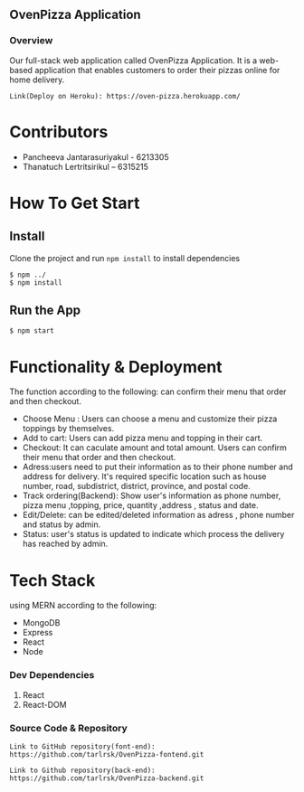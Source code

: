 ## OvenPizza Application

### Overview
Our full-stack web application called OvenPizza Application. It is a web-based application that enables customers to order their pizzas online for home delivery. 

    Link(Deploy on Heroku): https://oven-pizza.herokuapp.com/
    
# Contributors
- Pancheeva Jantarasuriyakul - 6213305
- Thanatuch Lertritsirikul – 6315215

# How To Get Start

## Install
Clone the project and run `npm install` to install dependencies
    
    $ npm ../
    $ npm install

## Run the App
    $ npm start
    
# Functionality & Deployment
The function according to the following:
can confirm their menu that order and then checkout. 
- Choose Menu : Users can choose a menu and customize their pizza toppings by themselves.
- Add to cart: Users can add pizza menu and topping in their cart.
- Checkout: It can caculate amount and total amount. Users can confirm their menu that order and then checkout. 
- Adress:users need to put their information as to their phone number and address for delivery. It's required specific location such as house number, road, subdistrict, district, province, and postal code.
- Track ordering(Backend): Show user's information as phone number, pizza menu ,topping, price, quantity ,address , status and date.
- Edit/Delete: can be edited/deleted information as adress , phone number and status by admin.
- Status: user's status is updated to indicate which process the delivery has reached by admin.

# Tech Stack
using MERN according to the following:
- MongoDB
- Express
- React
- Node

### Dev Dependencies
1. React
2. React-DOM

### Source Code & Repository

    Link to GitHub repository(font-end): https://github.com/tarlrsk/OvenPizza-fontend.git
   
    Link to Github repository(back-end): https://github.com/tarlrsk/OvenPizza-backend.git

